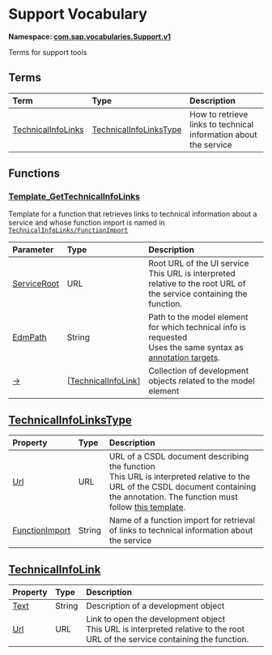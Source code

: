 # Support Vocabulary
**Namespace: [com.sap.vocabularies.Support.v1](Support.xml)**

Terms for support tools


## Terms

Term|Type|Description
:---|:---|:----------
[TechnicalInfoLinks](Support.xml#L35)|[TechnicalInfoLinksType](#TechnicalInfoLinksType)|<a name="TechnicalInfoLinks"></a>How to retrieve links to technical information about the service


## Functions

<a name="Template_GetTechnicalInfoLinks"></a>
### [Template_GetTechnicalInfoLinks](Support.xml#L52)

Template for a function that retrieves links to technical information about a service and whose function import is named in [`TechnicalInfoLinks/FunctionImport`](#TechnicalInfoLinksType)

Parameter|Type|Description
:--------|:---|:----------
[ServiceRoot](Support.xml#L54)|URL|Root URL of the UI service<br>This URL is interpreted relative to the root URL of the service containing the function.
[EdmPath](Support.xml#L61)|String|Path to the model element for which technical info is requested<br>Uses the same syntax as [annotation targets](https://oasis-tcs.github.io/odata-specs/odata-csdl-xml/odata-csdl-xml.html#Target).
[&rarr;](Support.xml#L67)|\[[TechnicalInfoLink](#TechnicalInfoLink)\]|Collection of development objects related to the model element


<a name="TechnicalInfoLinksType"></a>
## [TechnicalInfoLinksType](Support.xml#L38)


Property|Type|Description
:-------|:---|:----------
[Url](Support.xml#L39)|URL|URL of a CSDL document describing the function<br>This URL is interpreted relative to the URL of the CSDL document containing the annotation. The function must follow [this template](#Template_GetTechnicalInfoLinks).
[FunctionImport](Support.xml#L47)|String|Name of a function import for retrieval of links to technical information about the service

<a name="TechnicalInfoLink"></a>
## [TechnicalInfoLink](Support.xml#L71)


Property|Type|Description
:-------|:---|:----------
[Text](Support.xml#L72)|String|Description of a development object
[Url](Support.xml#L76)|URL|Link to open the development object<br>This URL is interpreted relative to the root URL of the service containing the function.
